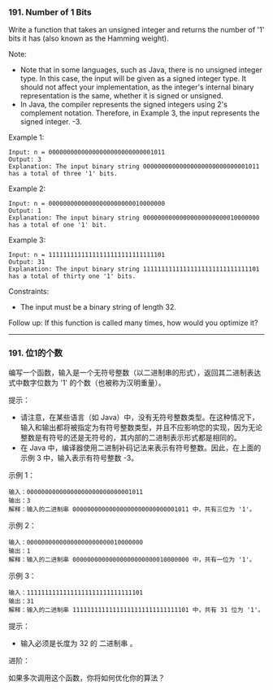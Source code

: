 ### 191. Number of 1 Bits
Write a function that takes an unsigned integer and returns the number of '1' bits it has (also known as the Hamming weight).

Note:

* Note that in some languages, such as Java, there is no unsigned integer type. In this case, the input will be given as a signed integer type. It should not affect your implementation, as the integer's internal binary representation is the same, whether it is signed or unsigned.
* In Java, the compiler represents the signed integers using 2's complement notation. Therefore, in Example 3, the input represents the signed integer. -3.



Example 1:

	Input: n = 00000000000000000000000000001011
	Output: 3
	Explanation: The input binary string 00000000000000000000000000001011 has a total of three '1' bits.

Example 2:

	Input: n = 00000000000000000000000010000000
	Output: 1
	Explanation: The input binary string 00000000000000000000000010000000 has a total of one '1' bit.

Example 3:

	Input: n = 11111111111111111111111111111101
	Output: 31
	Explanation: The input binary string 11111111111111111111111111111101 has a total of thirty one '1' bits.



Constraints:

* The input must be a binary string of length 32.


Follow up: If this function is called many times, how would you optimize it?

----

### 191. 位1的个数
编写一个函数，输入是一个无符号整数（以二进制串的形式），返回其二进制表达式中数字位数为 '1' 的个数（也被称为汉明重量）。



提示：

* 请注意，在某些语言（如 Java）中，没有无符号整数类型。在这种情况下，输入和输出都将被指定为有符号整数类型，并且不应影响您的实现，因为无论整数是有符号的还是无符号的，其内部的二进制表示形式都是相同的。
* 在 Java 中，编译器使用二进制补码记法来表示有符号整数。因此，在上面的 示例 3 中，输入表示有符号整数 -3。



示例 1：

	输入：00000000000000000000000000001011
	输出：3
	解释：输入的二进制串 00000000000000000000000000001011 中，共有三位为 '1'。

示例 2：

	输入：00000000000000000000000010000000
	输出：1
	解释：输入的二进制串 00000000000000000000000010000000 中，共有一位为 '1'。

示例 3：

	输入：11111111111111111111111111111101
	输出：31
	解释：输入的二进制串 11111111111111111111111111111101 中，共有 31 位为 '1'。



提示：

* 输入必须是长度为 32 的 二进制串 。



进阶：

 如果多次调用这个函数，你将如何优化你的算法？

